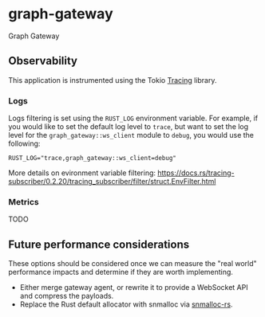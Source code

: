 # graph-gateway
Graph Gateway

## Observability

This application is instrumented using the Tokio [Tracing](https://github.com/tokio-rs/tracing) library.

### Logs

Logs filtering is set using the `RUST_LOG` environment variable. For example, if you would like to set the default log level to `trace`, but want to set the log level for the `graph_gateway::ws_client` module to `debug`, you would use the following:
```
RUST_LOG="trace,graph_gateway::ws_client=debug"
```
More details on evironment variable filtering: https://docs.rs/tracing-subscriber/0.2.20/tracing_subscriber/filter/struct.EnvFilter.html

### Metrics

TODO

## Future performance considerations

These options should be considered once we can measure the "real world" performance impacts and determine if they are worth implementing.

- Either merge gateway agent, or rewrite it to provide a WebSocket API and compress the payloads.
- Replace the Rust default allocator with snmalloc via [snmalloc-rs](https://github.com/SchrodingerZhu/snmalloc-rs).
